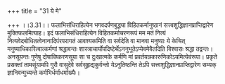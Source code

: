 +++
title = "31 ये मे"

+++
।।3.31।। फलाभिसंधिराहित्येन भगवदर्पणबुद्ध्या विहितकर्मानुष्ठानं
सत्त्वशुद्धिज्ञानप्राप्तिद्वारेण मुक्तिफलमित्याह। इदं फलाभिसंधिराहित्येन
विहितकर्माचरणरूपं मम मतं नित्यं नित्यवेदबोधितत्वेनानादिपंरपरागतं
आवश्यकमिति वा सर्वदेति वा मानवा मनुष्याः ये केचित्
मनुष्याधिकारित्वात्कर्मणां श्रद्धावन्तः
शास्त्राचार्योपदिष्टेर्थेऽननुभूतेऽप्येवमेवैतदिति विश्वासः श्रद्धा
तद्वन्तः। अनसूयन्तः गुणेषु दोषाविष्करणसूया सा च दुःखात्मके कर्मणि मां
प्रवर्तयन्नकारुणिकोऽयमित्येवंरूपा। प्रकृते प्रसक्तां तामसूंयामपि गुरौ
वासुदेवे सर्वसुहृद्यकुर्वन्तो येऽनुतिष्ठन्ति तेऽपि
सत्त्वशुद्धिज्ञानप्राप्तिद्वारेण सम्यक् ज्ञानिवन्मुच्यन्ते
कर्मभिर्धर्माधर्माख्यैः।
